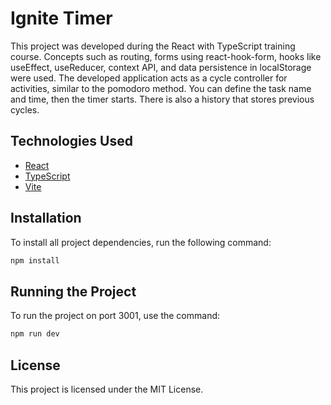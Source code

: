 # Ignite Timer

This project was developed during the React with TypeScript training course. Concepts such as routing, forms using react-hook-form, hooks like useEffect, useReducer, context API, and data persistence in localStorage were used. The developed application acts as a cycle controller for activities, similar to the pomodoro method. You can define the task name and time, then the timer starts. There is also a history that stores previous cycles.

## Technologies Used

- [React](https://reactjs.org/)
- [TypeScript](https://www.typescriptlang.org/)
- [Vite](https://vitejs.dev/)

## Installation

To install all project dependencies, run the following command:

```sh
npm install
```

## Running the Project

To run the project on port 3001, use the command:

```sh
npm run dev
```

## License

This project is licensed under the MIT License.
